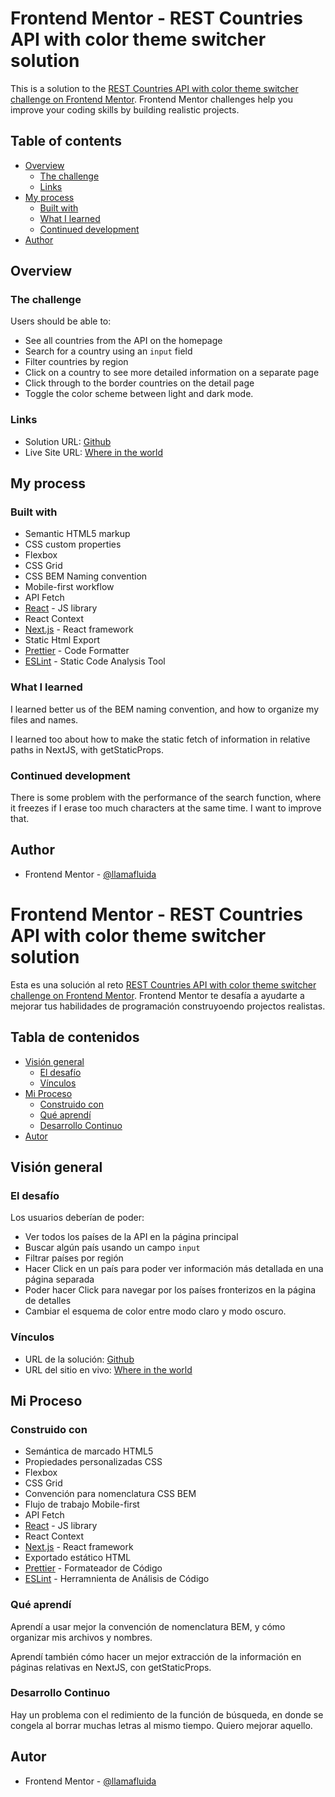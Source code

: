 # Frontend Mentor - REST Countries API with color theme switcher solution

This is a solution to the [REST Countries API with color theme switcher challenge on Frontend Mentor](https://www.frontendmentor.io/challenges/rest-countries-api-with-color-theme-switcher-5cacc469fec04111f7b848ca). Frontend Mentor challenges help you improve your coding skills by building realistic projects.

## Table of contents

- [Overview](#overview)
  - [The challenge](#the-challenge)
  - [Links](#links)
- [My process](#my-process)
  - [Built with](#built-with)
  - [What I learned](#what-i-learned)
  - [Continued development](#continued-development)
- [Author](#author)

## Overview

### The challenge

Users should be able to:

- See all countries from the API on the homepage
- Search for a country using an `input` field
- Filter countries by region
- Click on a country to see more detailed information on a separate page
- Click through to the border countries on the detail page
- Toggle the color scheme between light and dark mode.

### Links

- Solution URL: [Github](https://github.com/llamafluida/where-in-the-world)
- Live Site URL: [Where in the world](https://llamafluida.github.io/where-in-the-world)

## My process

### Built with

- Semantic HTML5 markup
- CSS custom properties
- Flexbox
- CSS Grid
- CSS BEM Naming convention
- Mobile-first workflow
- API Fetch
- [React](https://reactjs.org/) - JS library
- React Context
- [Next.js](https://nextjs.org/) - React framework
- Static Html Export
- [Prettier](https://prettier.io/) - Code Formatter
- [ESLint](https://eslint.org/) - Static Code Analysis Tool

### What I learned

I learned better us of the BEM naming convention, and how to organize my files and names.

I learned too about how to make the static fetch of information in relative paths in NextJS, with getStaticProps.

### Continued development

There is some problem with the performance of the search function, where it freezes if I erase too much characters at the same time. I want to improve that.

## Author

- Frontend Mentor - [@llamafluida](https://www.frontendmentor.io/profile/llamafluida)


# Frontend Mentor - REST Countries API with color theme switcher solution

Esta es una solución  al reto [REST Countries API with color theme switcher challenge on Frontend Mentor](https://www.frontendmentor.io/challenges/rest-countries-api-with-color-theme-switcher-5cacc469fec04111f7b848ca). Frontend Mentor te desafía a ayudarte a mejorar tus habilidades de programación  construyoendo projectos realistas.

## Tabla de contenidos

- [Visión general](#visión-general)
  - [El desafío](#el-desafío)
  - [Vínculos](#vínculos)
- [Mi Proceso](#mi-proceso)
  - [Construido con](#construido-con)
  - [Qué aprendí](#qué-aprendí)
  - [Desarrollo Continuo](#desarrollo-continuo)
- [Autor](#autor)

## Visión general

### El desafío

Los usuarios deberían de poder:

- Ver todos los países de la API en la página principal
- Buscar algún país usando un campo `input`
- Filtrar países por región
- Hacer Click en un país para poder ver información más detallada en una página separada
- Poder hacer Click para navegar por los países fronterizos en la página de detalles
- Cambiar el esquema de color entre modo claro y modo oscuro.

### Vínculos

- URL de la solución: [Github](https://github.com/llamafluida/where-in-the-world)
- URL del sitio en vivo: [Where in the world](https://llamafluida.github.io/where-in-the-world)

## Mi Proceso

### Construido con

- Semántica de marcado HTML5
- Propiedades personalizadas CSS
- Flexbox
- CSS Grid
- Convención para nomenclatura CSS BEM
- Flujo de trabajo Mobile-first 
- API Fetch
- [React](https://reactjs.org/) - JS library
- React Context
- [Next.js](https://nextjs.org/) - React framework
- Exportado estático HTML
- [Prettier](https://prettier.io/) - Formateador de Código
- [ESLint](https://eslint.org/) - Herramnienta de Análisis de Código

### Qué aprendí

Aprendí a usar mejor la convención de nomenclatura BEM, y cómo organizar mis archivos y nombres.

Aprendí también cómo hacer un mejor extracción de la información en páginas relativas en NextJS, con getStaticProps.

### Desarrollo Continuo

Hay un problema con el redimiento de la función de búsqueda, en donde se congela al borrar muchas letras al mismo tiempo. Quiero mejorar aquello.

## Autor

- Frontend Mentor - [@llamafluida](https://www.frontendmentor.io/profile/llamafluida)
